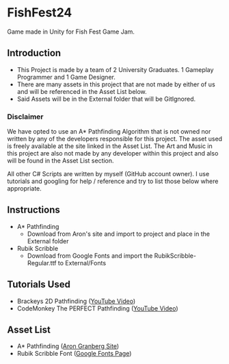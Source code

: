 # FishFest24
 Game made in Unity for Fish Fest Game Jam.

## Introduction
* This Project is made by a team of 2 University Graduates. 1 Gameplay Programmer and 1 Game Designer.
* There are many assets in this project that are not made by either of us and will be referenced in the Asset List below.
* Said Assets will be in the External folder that will be GitIgnored.

### Disclaimer
We have opted to use an A* Pathfinding Algorithm that is not owned nor written by any of the developers responsible for this project.
The asset used is freely available at the site linked in the Asset List.
The Art and Music in this project are also not made by any developer within this project and also will be found in the Asset List section.

All other C# Scripts are written by myself (GitHub account owner). I use tutorials and googling for help / reference and try to list those below where appropriate.

## Instructions

* A* Pathfinding
  * Download from Aron's site and import to project and place in the External folder
* Rubik Scribble
  * Download from Google Fonts and import the RubikScribble-Regular.ttf to External/Fonts

## Tutorials Used
- Brackeys 2D Pathfinding ([YouTube Video](https://www.youtube.com/watch?v=jvtFUfJ6CP8))
- CodeMonkey The PERFECT Pathfinding ([YouTube Video](https://www.youtube.com/watch?v=46qZgd-T-hk))

## Asset List
- A* Pathfinding ([Aron Granberg Site](https://arongranberg.com/))
- Rubik Scribble Font ([Google Fonts Page](https://fonts.google.com/specimen/Rubik+Scribble?query=+Rubik+Scribble+))